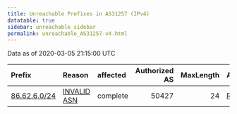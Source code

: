 ```yaml
---
title: Unreachable Prefixes in AS31257 (IPv4)
datatable: true
sidebar: unreachable_sidebar
permalink: unreachable_AS31257-v4.html
---
```


Data as of 2020-03-05 21:15:00 UTC


<div class="datatable-begin"></div>

| Prefix                                             | Reason                                                                                              | affected   |   Authorized AS |   MaxLength | Anchor                                         |   unreachable /24s |
|:---------------------------------------------------|:----------------------------------------------------------------------------------------------------|:-----------|----------------:|------------:|:-----------------------------------------------|-------------------:|
| [86.62.6.0/24](https://stat.ripe.net/86.62.6.0/24) | [INVALID ASN](https://rpki-validator.ripe.net/announcement-preview?asn=AS31257&prefix=86.62.6.0/24) | complete   |           50427 |          24 | [RIPE](unreachable_RIPE_NCC_RPKI_Root-v4.html) |                  1 |

<div class="datatable-end"></div>